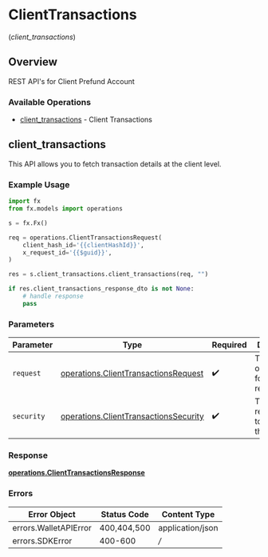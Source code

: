 # ClientTransactions
(*client_transactions*)

## Overview

REST API's for Client Prefund Account

### Available Operations

* [client_transactions](#client_transactions) - Client Transactions

## client_transactions

This API allows you to fetch transaction details at the client level.

### Example Usage

```python
import fx
from fx.models import operations

s = fx.Fx()

req = operations.ClientTransactionsRequest(
    client_hash_id='{{clientHashId}}',
    x_request_id='{{$guid}}',
)

res = s.client_transactions.client_transactions(req, "")

if res.client_transactions_response_dto is not None:
    # handle response
    pass
```

### Parameters

| Parameter                                                                                      | Type                                                                                           | Required                                                                                       | Description                                                                                    |
| ---------------------------------------------------------------------------------------------- | ---------------------------------------------------------------------------------------------- | ---------------------------------------------------------------------------------------------- | ---------------------------------------------------------------------------------------------- |
| `request`                                                                                      | [operations.ClientTransactionsRequest](../../models/operations/clienttransactionsrequest.md)   | :heavy_check_mark:                                                                             | The request object to use for the request.                                                     |
| `security`                                                                                     | [operations.ClientTransactionsSecurity](../../models/operations/clienttransactionssecurity.md) | :heavy_check_mark:                                                                             | The security requirements to use for the request.                                              |


### Response

**[operations.ClientTransactionsResponse](../../models/operations/clienttransactionsresponse.md)**
### Errors

| Error Object          | Status Code           | Content Type          |
| --------------------- | --------------------- | --------------------- |
| errors.WalletAPIError | 400,404,500           | application/json      |
| errors.SDKError       | 400-600               | */*                   |
